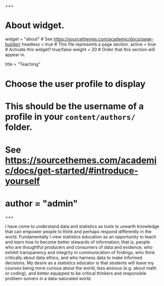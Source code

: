 +++
# About widget.
widget = "about"  # See https://sourcethemes.com/academic/docs/page-builder/
headless = true  # This file represents a page section.
active = true  # Activate this widget? true/false
weight = 20  # Order that this section will appear in.

title = "Teaching"

# Choose the user profile to display
# This should be the username of a profile in your `content/authors/` folder.
# See https://sourcethemes.com/academic/docs/get-started/#introduce-yourself
# author = "admin"
+++

I have come to understand data and statistics as tools to unearth knowledge that can empower people to think and perhaps respond differently in the world. Fundamentally I view statistics education as an opportunity to teach and learn how to become better stewards of information; that is, people who are thoughtful producers and consumers of data and evidence, who exhibit transparency and integrity in communication of findings, who think critically about data ethics, and who harness data to make informed decisions. My desire as a statistics educator is that students will leave my courses being more curious about the world, less anxious (e.g. about math or coding), and better equipped to be critical thinkers and responsible problem-solvers in a data-saturated world.

